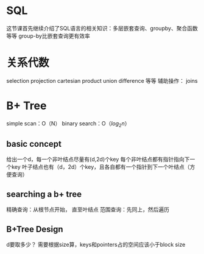 # SQL
这节课首先继续介绍了SQL语言的相关知识：多层嵌套查询、groupby、聚合函数等等
group-by比嵌套查询更有效率

# 关系代数
selection
projection
cartesian product
union
difference
等等
辅助操作：
joins

# B+ Tree
simple scan：O（N）
binary search：O（$log_2n$）
## basic concept
给出一个d，每一个非叶结点尽量有(d,2d)个key
每个非叶结点都有指针指向下一个key
叶子结点也有（d，2d）个key，且各自都有一个指针到下一个叶结点（方便查询）
## searching a b+ tree
精确查询：从根节点开始， 直至叶结点
范围查询：先同上，然后遍历
## B+Tree Design
d要取多少？ 需要根据size算，keys和pointers占的空间应该小于block size

